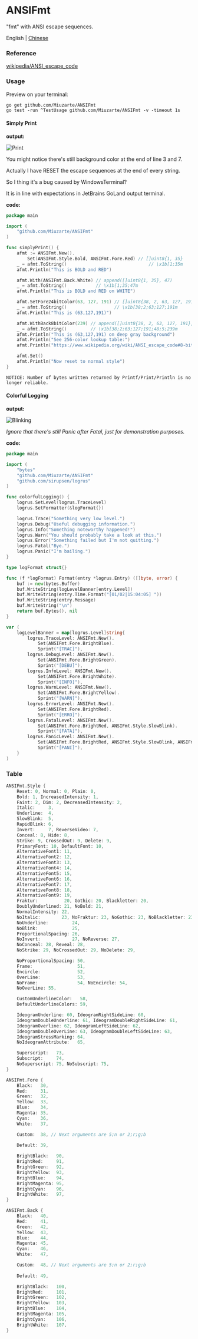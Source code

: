 # ANSIFmt

"fmt" with ANSI escape sequences.

English | [Chinese](./README_zh.md)

### Reference

[wikipedia/ANSI_escape_code](https://www.wikipedia.org/wiki/ANSI_escape_code)

### Usage

Preview on your terminal:

```
go get github.com/Miuzarte/ANSIFmt
go test -run ^TestUsage github.com/Miuzarte/ANSIFmt -v -timeout 1s
```

#### Simply Print

**output:**

![Print](https://github.com/Miuzarte/ANSIFmt/assets/66856838/50b81255-84d1-4d47-bbc8-94a617f5b4bd)

You might notice there's still background color at the end of line 3 and 7.

Actually I have RESET the escape sequences at the end of every string.

So I thing it's a bug caused by WindowsTerminal?

It is in line with expectations in JetBrains GoLand output terminal.

**code:**

```go
package main

import (
	"github.com/Miuzarte/ANSIFmt"
)

func simplyPrint() {
	afmt := ANSIFmt.New().
		Set(ANSIFmt.Style.Bold, ANSIFmt.Fore.Red) // []uint8{1, 35}
	_ = afmt.ToString()                               // \x1b[1;35m
	afmt.Println("This is BOLD and RED")

	afmt.With(ANSIFmt.Back.White) // append([]uint8{1, 35}, 47)
	_ = afmt.ToString()           // \x1b[1;35;47m
	afmt.Println("This is BOLD and RED on WHITE")

	afmt.SetFore24bitColor(63, 127, 191) // []uint8{38, 2, 63, 127, 191} rgb(63, 127, 191)
	_ = afmt.ToString()                  // \x1b[38;2;63;127;191m
	afmt.Println("This is (63,127,191)")

	afmt.WithBack8bitColor(239) // append([]uint8{38, 2, 63, 127, 191}, 48, 5, 239) rgb(78,78,78)
	_ = afmt.ToString()         // \x1b[38;2;63;127;191;48;5;239m
	afmt.Println("This is (63,127,191) on deep gray background")
	afmt.Println("See 256-color lookup table:")
	afmt.Println("https://www.wikipedia.org/wiki/ANSI_escape_code#8-bit")

	afmt.Set()
	afmt.Println("Now reset to normal style")
}
```

`NOTICE: Number of bytes written returned by Printf/Print/Println is no longer reliable.`

#### Colorful Logging

**output:**

![Blinking](https://github.com/Miuzarte/ANSIFmt/assets/66856838/6a2b9475-0be1-4172-bcdc-b03f974f22d0)

*Ignore that there's still Panic after Fatal, just for demonstration purposes.*

**code:**

```go
package main

import (
	"bytes"
	"github.com/Miuzarte/ANSIFmt"
	"github.com/sirupsen/logrus"
)

func colorfulLogging() {
	logrus.SetLevel(logrus.TraceLevel)
	logrus.SetFormatter(&logFormat{})

	logrus.Trace("Something very low level.")
	logrus.Debug("Useful debugging information.")
	logrus.Info("Something noteworthy happened!")
	logrus.Warn("You should probably take a look at this.")
	logrus.Error("Something failed but I'm not quitting.")
	logrus.Fatal("Bye.")
	logrus.Panic("I'm bailing.")
}

type logFormat struct{}

func (f *logFormat) Format(entry *logrus.Entry) ([]byte, error) {
	buf := new(bytes.Buffer)
	buf.WriteString(logLevelBanner[entry.Level])
	buf.WriteString(entry.Time.Format("[01/02|15:04:05] "))
	buf.WriteString(entry.Message)
	buf.WriteString("\n")
	return buf.Bytes(), nil
}

var (
	logLevelBanner = map[logrus.Level]string{
		logrus.TraceLevel: ANSIFmt.New().
			Set(ANSIFmt.Fore.BrightBlue).
			Sprint("[TRAC]"),
		logrus.DebugLevel: ANSIFmt.New().
			Set(ANSIFmt.Fore.BrightGreen).
			Sprint("[DEBU]"),
		logrus.InfoLevel: ANSIFmt.New().
			Set(ANSIFmt.Fore.BrightWhite).
			Sprint("[INFO]"),
		logrus.WarnLevel: ANSIFmt.New().
			Set(ANSIFmt.Fore.BrightYellow).
			Sprint("[WARN]"),
		logrus.ErrorLevel: ANSIFmt.New().
			Set(ANSIFmt.Fore.BrightRed).
			Sprint("[ERRO]"),
		logrus.FatalLevel: ANSIFmt.New().
			Set(ANSIFmt.Fore.BrightRed, ANSIFmt.Style.SlowBlink).
			Sprint("[FATA]"),
		logrus.PanicLevel: ANSIFmt.New().
			Set(ANSIFmt.Fore.BrightRed, ANSIFmt.Style.SlowBlink, ANSIFmt.Style.Invert).
			Sprint("[PANI]"),
	}
)
```

### Table

```go
ANSIFmt.Style {
    Reset: 0, Normal: 0, Plain: 0,
    Bold: 1, IncreasedIntensity: 1,
    Faint: 2, Dim: 2, DecreasedIntensity: 2,
    Italic:     3,
    Underline:  4,
    SlowBlink:  5,
    RapidBlink: 6,
    Invert:     7, ReverseVideo: 7,
    Conceal: 8, Hide: 8,
    Strike: 9, CrossedOut: 9, Delete: 9,
    PrimaryFont: 10, DefaultFont: 10,
    AlternativeFont1: 11,
    AlternativeFont2: 12,
    AlternativeFont3: 13,
    AlternativeFont4: 14,
    AlternativeFont5: 15,
    AlternativeFont6: 16,
    AlternativeFont7: 17,
    AlternativeFont8: 18,
    AlternativeFont9: 19,
    Fraktur:          20, Gothic: 20, Blackletter: 20,
    DoublyUnderlined: 21, NoBold: 21,
    NormalIntensity: 22,
    NoItalic:        23, NoFraktur: 23, NoGothic: 23, NoBlackletter: 23,
    NoUnderline:         24,
    NoBlink:             25,
    ProportionalSpacing: 26,
    NoInvert:            27, NoReverse: 27,
    NoConceal: 28, Reveal: 28,
    NoStrike: 29, NoCrossedOut: 29, NoDelete: 29,

    NoProportionalSpacing: 50,
    Frame:                 51,
    Encircle:              52,
    OverLine:              53,
    NoFrame:               54, NoEncircle: 54,
    NoOverLine: 55,

    CustomUnderlineColor:   58,
    DefaultUnderlineColors: 59,

    IdeogramUnderline: 60, IdeogramRightSideLine: 60,
    IdeogramDoubleUnderline: 61, IdeogramDoubleRightSideLine: 61,
    IdeogramOverline: 62, IdeogramLeftSideLine: 62,
    IdeogramDoubleOverLine: 63, IdeogramDoubleLeftSideLine: 63,
    IdeogramStressMarking: 64,
    NoIdeogramAttribute:   65,

    Superscript:   73,
    Subscript:     74,
    NoSuperscript: 75, NoSubscript: 75,
}

ANSIFmt.Fore {
    Black:   30,
    Red:     31,
    Green:   32,
    Yellow:  33,
    Blue:    34,
    Magenta: 35,
    Cyan:    36,
    White:   37,

    Custom:  38, // Next arguments are 5;n or 2;r;g;b
	
    Default: 39,

    BrightBlack:   90,
    BrightRed:     91,
    BrightGreen:   92,
    BrightYellow:  93,
    BrightBlue:    94,
    BrightMagenta: 95,
    BrightCyan:    96,
    BrightWhite:   97,
}

ANSIFmt.Back {
    Black:   40,
    Red:     41,
    Green:   42,
    Yellow:  43,
    Blue:    44,
    Magenta: 45,
    Cyan:    46,
    White:   47,

    Custom:  48, // Next arguments are 5;n or 2;r;g;b
	
    Default: 49,

    BrightBlack:   100,
    BrightRed:     101,
    BrightGreen:   102,
    BrightYellow:  103,
    BrightBlue:    104,
    BrightMagenta: 105,
    BrightCyan:    106,
    BrightWhite:   107,
}
```
